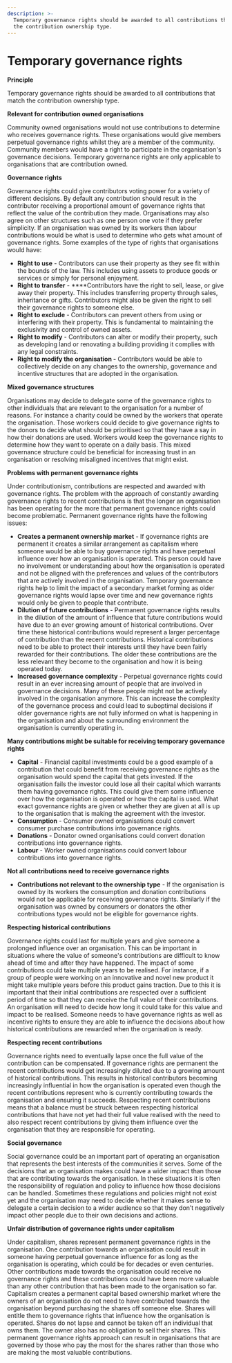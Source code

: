 ```yaml
---
description: >-
  Temporary governance rights should be awarded to all contributions that match
  the contribution ownership type.
---
```


# Temporary governance rights

**Principle**

Temporary governance rights should be awarded to all contributions that match the contribution ownership type.



**Relevant for contribution owned organisations**

Community owned organisations would not use contributions to determine who receives governance rights. These organisations would give members perpetual governance rights whilst they are a member of the community. Community members would have a right to participate in the organisation's governance decisions. Temporary governance rights are only applicable to organisations that are contribution owned.



**Governance rights**

Governance rights could give contributors voting power for a variety of different decisions. By default any contribution should result in the contributor receiving a proportional amount of governance rights that reflect the value of the contribution they made. Organisations may also agree on other structures such as one person one vote if they prefer simplicity. If an organisation was owned by its workers then labour contributions would be what is used to determine who gets what amount of governance rights. Some examples of the type of rights that organisations would have:

* **Right to use** - Contributors can use their property as they see fit within the bounds of the law. This includes using assets to produce goods or services or simply for personal enjoyment.
* **Right to transfer** - \*\*\*\*Contributors have the right to sell, lease, or give away their property. This includes transferring property through sales, inheritance or gifts. Contributors might also be given the right to sell their governance rights to someone else.
* **Right to exclude** - Contributors can prevent others from using or interfering with their property. This is fundamental to maintaining the exclusivity and control of owned assets.
* **Right to modify** - Contributors can alter or modify their property, such as developing land or renovating a building providing it complies with any legal constraints.
* **Right to modify the organisation -** Contributors would be able to collectively decide on any changes to the ownership, governance and incentive structures that are adopted in the organisation.



**Mixed governance structures**

Organisations may decide to delegate some of the governance rights to other individuals that are relevant to the organisation for a number of reasons. For instance a charity could be owned by the workers that operate the organisation. Those workers could decide to give governance rights to the donors to decide what should be prioritised so that they have a say in how their donations are used. Workers would keep the governance rights to determine how they want to operate on a daily basis. This mixed governance structure could be beneficial for increasing trust in an organisation or resolving misaligned incentives that might exist.



**Problems with permanent governance rights**

Under contributionism, contributions are respected and awarded with governance rights. The problem with the approach of constantly awarding governance rights to recent contributions is that the longer an organisation has been operating for the more that permanent governance rights could become problematic. Permanent governance rights have the following issues:

* **Creates a permanent ownership market** - If governance rights are permanent it creates a similar arrangement as capitalism where someone would be able to buy governance rights and have perpetual influence over how an organisation is operated. This person could have no involvement or understanding about how the organisation is operated and not be aligned with the preferences and values of the contributors that are actively involved in the organisation. Temporary governance rights help to limit the impact of a secondary market forming as older governance rights would lapse over time and new governance rights would only be given to people that contribute.
* **Dilution of future contributions** - Permanent governance rights results in the dilution of the amount of influence that future contributions would have due to an ever growing amount of historical contributions. Over time these historical contributions would represent a larger percentage of contribution than the recent contributions. Historical contributions need to be able to protect their interests until they have been fairly rewarded for their contributions. The older these contributions are the less relevant they become to the organisation and how it is being operated today.
* **Increased governance complexity** - Perpetual governance rights could result in an ever increasing amount of people that are involved in governance decisions. Many of these people might not be actively involved in the organisation anymore. This can increase the complexity of the governance process and could lead to suboptimal decisions if older governance rights are not fully informed on what is happening in the organisation and about the surrounding environment the organisation is currently operating in.



**Many contributions might be suitable for receiving temporary governance rights**

* **Capital** - Financial capital investments could be a good example of a contribution that could benefit from receiving governance rights as the organisation would spend the capital that gets invested. If the organisation fails the investor could lose all their capital which warrants them having governance rights. This could give them some influence over how the organisation is operated or how the capital is used. What exact governance rights are given or whether they are given at all is up to the organisation that is making the agreement with the investor.
* **Consumption** - Consumer owned organisations could convert consumer purchase contributions into governance rights.
* **Donations** - Donator owned organisations could convert donation contributions into governance rights.
* **Labour** - Worker owned organisations could convert labour contributions into governance rights.



**Not all contributions need to receive governance rights**

* **Contributions not relevant to the ownership type** - If the organisation is owned by its workers the consumption and donation contributions would not be applicable for receiving governance rights. Similarly if the organisation was owned by consumers or donators the other contributions types would not be eligible for governance rights.



**Respecting historical contributions**

Governance rights could last for multiple years and give someone a prolonged influence over an organisation. This can be important in situations where the value of someone's contributions are difficult to know ahead of time and after they have happened. The impact of some contributions could take multiple years to be realised. For instance, if a group of people were working on an innovative and novel new product it might take multiple years before this product gains traction. Due to this it is important that their initial contributions are respected over a sufficient period of time so that they can receive the full value of their contributions. An organisation will need to decide how long it could take for this value and impact to be realised. Someone needs to have governance rights as well as incentive rights to ensure they are able to influence the decisions about how historical contributions are rewarded when the organisation is ready.



**Respecting recent contributions**

Governance rights need to eventually lapse once the full value of the contribution can be compensated. If governance rights are permanent the recent contributions would get increasingly diluted due to a growing amount of historical contributions. This results in historical contributors becoming increasingly influential in how the organisation is operated even though the recent contributions represent who is currently contributing towards the organisation and ensuring it succeeds. Respecting recent contributions means that a balance must be struck between respecting historical contributions that have not yet had their full value realised with the need to also respect recent contributions by giving them influence over the organisation that they are responsible for operating.



**Social governance**

Social governance could be an important part of operating an organisation that represents the best interests of the communities it serves. Some of the decisions that an organisation makes could have a wider impact than those that are contributing towards the organisation. In these situations it is often the responsibility of regulation and policy to influence how those decisions can be handled. Sometimes these regulations and policies might not exist yet and the organisation may need to decide whether it makes sense to delegate a certain decision to a wider audience so that they don’t negatively impact other people due to their own decisions and actions.



**Unfair distribution of governance rights under capitalism**

Under capitalism, shares represent permanent governance rights in the organisation. One contribution towards an organisation could result in someone having perpetual governance influence for as long as the organisation is operating, which could be for decades or even centuries. Other contributions made towards the organisation could receive no governance rights and these contributions could have been more valuable than any other contribution that has been made to the organisation so far. Capitalism creates a permanent capital based ownership market where the owners of an organisation do not need to have contributed towards the organisation beyond purchasing the shares off someone else. Shares will entitle them to governance rights that influence how the organisation is operated. Shares do not lapse and cannot be taken off an individual that owns them. The owner also has no obligation to sell their shares. This permanent governance rights approach can result in organisations that are governed by those who pay the most for the shares rather than those who are making the most valuable contributions.
